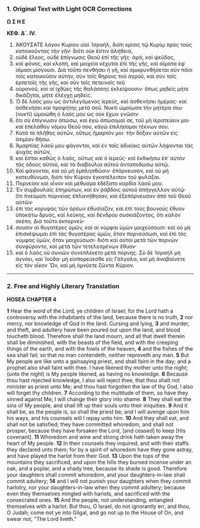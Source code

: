 ### 1. Original Text with Light OCR Corrections

**Ω Σ Η Ε**

**ΚΕΦ. Δ´. IV.**

1.  ἈΚΟΥΣΑΤΕ λόγον Κυρίου υἱοὶ Ἰσραήλ, διότι κρίσις τῷ Κυρίῳ πρὸς τοὺς κατοικοῦντας τὴν γῆν· διότι οὐκ ἔστιν ἀλήθεια,
2.  οὐδὲ ἔλεος, οὐδὲ ἐπίγνωσις Θεοῦ ἐπὶ τῆς γῆς· ἀρά, καὶ ψεῦδος,
3.  καὶ φόνος, καὶ κλοπή, καὶ μοιχεία κέχυται ἐπὶ τῆς γῆς, καὶ αἵματα ἐφ᾽ αἵμασι μίσγουσι. Διὰ τοῦτο πενθήσει ἡ γῆ, καὶ σμικρυνθήσεται σὺν πᾶσι τοῖς κατοικοῦσιν αὐτήν, σὺν τοῖς θηρίοις τοῦ ἀγροῦ, καὶ σὺν τοῖς ἑρπετοῖς τῆς γῆς, καὶ σὺν τοῖς πετεινοῖς τοῦ
4.  οὐρανοῦ, καὶ οἱ ἰχθύες τῆς θαλάσσης ἐκλείψουσιν· ὅπως μηδεὶς μήτε δικάζηται, μήτε ἐλέγχῃ μηδείς.
5.  Ὁ δὲ λαός μου ὡς ἀντιλεγόμενος ἱερεύς, καὶ ἀσθενήσει ἡμέρας· καὶ ἀσθενήσει καὶ προφήτης μετὰ σοῦ. Νυκτὶ ὡμοίωσα τὴν μητέρα σου· (νυκτὶ) ὡμοιώθη ὁ λαός μου ὡς οὐκ ἔχων γνῶσιν·
6.  ὅτι σὺ ἐπίγνωσιν ἀπώσω, καὶ ἐγὼ ἀπώσομαί σε, τοῦ μὴ ἱερατεύειν μοι· καὶ ἐπελάθου νόμου Θεοῦ σου, κἀγὼ ἐπιλήσομαι τέκνων σου.
7.  Κατὰ τὸ πλῆθος αὐτῶν, οὕτως ἥμαρτόν μοι· τὴν δόξαν αὐτῶν εἰς ἀτιμίαν θήσω.
8.  Ἁμαρτίας λαοῦ μου φάγονται, καὶ ἐν ταῖς ἀδικίαις αὐτῶν λήψονται τὰς ψυχὰς αὐτῶν,
9.  καὶ ἔσται καθὼς ὁ λαός, οὕτως καὶ ὁ ἱερεύς· καὶ ἐκδικήσω ἐπ᾽ αὐτὸν τὰς ὁδοὺς αὐτοῦ, καὶ τὰ διαβούλια αὐτοῦ ἀνταποδώσω αὐτῷ.
10. Καὶ φάγονται, καὶ οὐ μὴ ἐμπλησθῶσιν· ἐπόρνευσαν, καὶ οὐ μὴ κατευθύνωσι, διότι τὸν Κύριον ἐγκατέλειπον τοῦ φυλάξαι.
11. Πορνείαν καὶ οἶνον καὶ μέθυσμα ἐδέξατο καρδία λαοῦ μου.
12. Ἐν συμβουλαῖς ἐπηρώτων, καὶ ἐν ῥάβδοις αὐτοῦ ἀπήγγελλον αὐτῷ· ὅτι πνεύματι πορνείας ἐπλανήθησαν, καὶ ἐξεπόρνευσαν ἀπὸ τοῦ Θεοῦ αὐτῶν·
13. ἐπὶ τὰς κορυφὰς τῶν ὀρέων ἐθυσίαζον, καὶ ἐπὶ τοὺς βουνοὺς ἔθυον ὑποκάτω δρυός, καὶ λεύκης, καὶ δένδρου συσκιάζοντος, ὅτι καλὸν σκέπη. Διὰ τοῦτο ἐκπορνεύ-
14. σουσιν αἱ θυγατέρες ὑμῶν, καὶ αἱ νύμφαι ὑμῶν μοιχεύσουσι· καὶ οὐ μὴ ἐπισκέψωμαι ἐπὶ τὰς θυγατέρας ὑμῶν, ὅταν πορνεύσωσι, καὶ ἐπὶ τὰς νύμφας ὑμῶν, ὅταν μοιχεύσωσι· διότι καὶ αὐτοὶ μετὰ τῶν πορνῶν συνφύροντο, καὶ μετὰ τῶν τετελεσμένων ἔθυον·
15. καὶ ὁ λαὸς οὐ συνιῶν συνεπλέκετο μετὰ πόρνης. Σὺ δὲ Ἰσραήλ μὴ ἀγνόει, καὶ Ἰούδα· μὴ εἰσπορεύεσθε εἰς Γάλγαλα, καὶ μὴ ἀναβαίνετε εἰς τὸν οἶκον Ὢν, καὶ μὴ ὀμνύετε ζῶντα Κύριον.

---

### 2. Free and Highly Literary Translation

**HOSEA**
**CHAPTER 4**

**1** Hear the word of the Lord, ye children of Israel; for the Lord hath a controversy with the inhabitants of the land, because there is no truth,
**2** nor mercy, nor knowledge of God in the land. Cursing and lying,
**3** and murder, and theft, and adultery have been poured out upon the land, and blood toucheth blood. Therefore shall the land mourn, and all that dwell therein shall be diminished, with the beasts of the field, and with the creeping things of the earth, and with the fowls of the heaven,
**4** and the fishes of the sea shall fail; so that no man contendeth, neither reproveth any man.
**5** But My people are like unto a gainsaying priest, and shall faint in the day; and a prophet also shall faint with thee. I have likened thy mother unto the night; (unto the night) is My people likened, as having no knowledge.
**6** Because thou hast rejected knowledge, I also will reject thee, that thou shalt not minister as priest unto Me; and thou hast forgotten the law of thy God, I also will forget thy children.
**7** According to the multitude of them, so have they sinned against Me; I will change their glory into shame.
**8** They shall eat the sins of My people, and shall lift up their souls unto their iniquities.
**9** And it shall be, as the people is, so shall the priest be; and I will avenge upon him his ways, and his counsels will I repay unto him.
**10** And they shall eat, and shall not be satisfied; they have committed whoredom, and shall not prosper, because they have forsaken the Lord, [and ceased] to keep [His covenant].
**11** Whoredom and wine and strong drink hath taken away the heart of My people.
**12** In their counsels they inquired, and with their staffs they declared unto them; for by a spirit of whoredom have they gone astray, and have played the harlot from their God.
**13** Upon the tops of the mountains they sacrificed, and upon the hills they burned incense under an oak, and a poplar, and a shady tree, because its shade is good. Therefore your daughters shall commit whoredom, and your daughters-in-law shall commit adultery;
**14** and I will not punish your daughters when they commit harlotry, nor your daughters-in-law when they commit adultery; because even they themselves mingled with harlots, and sacrificed with the consecrated ones.
**15** And the people, not understanding, entangled themselves with a harlot. But thou, O Israel, do not ignorantly err, and thou, O Judah; come not ye into Gilgal, and go not up to the House of On, and swear not, "The Lord liveth."